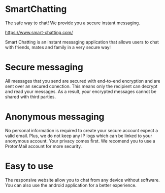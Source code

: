 # SmartChatting

The safe way to chat!
We provide you a secure instant messaging.

https://www.smart-chatting.com/

Smart Chatting is an instant messaging application that allows users to chat with friends, mates and family in a very secure way!


# Secure messaging

All messages that you send are secured with end-to-end encryption and are sent over an secured conection. This means only the recipient can decrypt and read your messages. As a result, your encrypted messages cannot be shared with third parties.


# Anonymous messaging

No personal information is required to create your secure account expect a valid email. Plus, we do not keep any IP logs which can be linked to your anonymous account. Your privacy comes first. We recomend you to use a ProtonMail account for more security.


# Easy to use

The responsive website allow you to chat from any device without software. You can also use the android application for a better experience.
